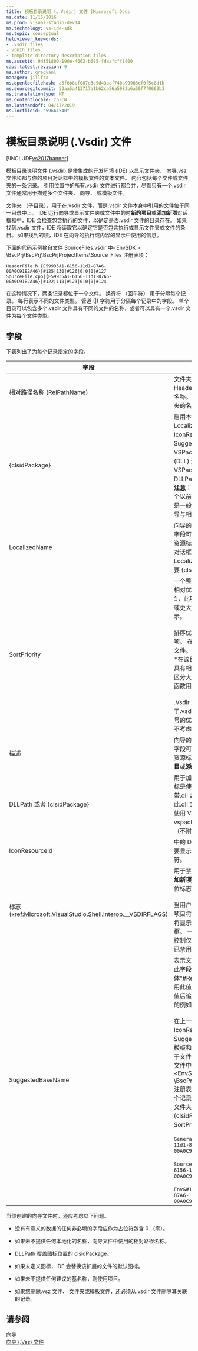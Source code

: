```yaml
---
title: 模板目录说明 (。Vsdir) 文件 |Microsoft Docs
ms.date: 11/15/2016
ms.prod: visual-studio-dev14
ms.technology: vs-ide-sdk
ms.topic: conceptual
helpviewer_keywords:
- .vsdir files
- VSDIR files
- template directory description files
ms.assetid: 9df51800-190e-4662-b685-fdaafcff1400
caps.latest.revision: 9
ms.author: gregvanl
manager: jillfra
ms.openlocfilehash: a5f6b8ef087d3e9d43aaf740a99983cf0f5c8d1b
ms.sourcegitcommit: 53aa5a413717a1b62ca56a5983b6a50f7f0663b3
ms.translationtype: HT
ms.contentlocale: zh-CN
ms.lasthandoff: 04/17/2019
ms.locfileid: "59661540"
---
```

# <a name="template-directory-description-vsdir-files"></a>模板目录说明 (.Vsdir) 文件
[!INCLUDE[vs2017banner](../../includes/vs2017banner.md)]

模板目录说明文件 (.vsdir) 是使集成的开发环境 (IDE) 以显示文件夹、 向导.vsz 文件和都与你的项目对话框中的模板文件的文本文件。 内容包括每个文件或文件夹的一条记录。 引用位置中的所有.vsdir 文件进行都合并，尽管只有一个.vsdir 文件通常用于描述多个文件夹、 向导、 或模板文件。  

 文件夹 （子目录），用于在.vsdir 文件，而是.vsdir 文件本身中引用的文件位于同一目录中上。 IDE 运行向导或显示文件夹或文件中的时**新的项目**或**添加新项**对话框框中，IDE 会检查包含执行的文件，以确定是否.vsdir 文件的目录存在。 如果找到.vsdir 文件，IDE 将读取它以确定它是否包含执行或显示文件夹或文件的条目。 如果找到的项，IDE 在向导的执行或内容的显示中使用的信息。  

 下面的代码示例摘自文件 SourceFiles.vsdir 中\<EnvSDK > \BscPrj\BscPrj\BscPrjProjectItems\Source_Files 注册表项：  

```  
HeaderFile.h|{E59935A1-6156-11d1-87A6-00A0C91E2A46}|#125|130|#126|0|0|0|#127  
SourceFile.cpp|{E59935A1-6156-11d1-87A6-00A0C91E2A46}|#122|110|#123|0|0|0|#124  
```  

 在这种情况下，两条记录都位于一个文件。 换行符 （回车符） 用于分隔每个记录。 每行表示不同的文件类型。 管道 (&#124;) 字符用于分隔每个记录中的字段。 单个目录可以包含多个.vsdir 文件具有不同的文件的名称，或者可以具有一个.vsdir 文件为每个文件类型。  

## <a name="fields"></a>字段  
 下表列出了为每个记录指定的字段。  

|                              字段                               |                                                                                                                                                                                                                                                                                                                                                                                                                                                                                                                          描述                                                                                                                                                                                                                                                                                                                                                                                                                                                                                                                          |
|------------------------------------------------------------------|---------------------------------------------------------------------------------------------------------------------------------------------------------------------------------------------------------------------------------------------------------------------------------------------------------------------------------------------------------------------------------------------------------------------------------------------------------------------------------------------------------------------------------------------------------------------------------------------------------------------------------------------------------------------------------------------------------------------------------------------------------------------------------------------------------------------------------------------------------------------------------------------------------------------------------------------------------------------------------------------------------------------------------------------------------------|
|                 相对路径名称 (RelPathName)                 |                                                                                                                                                                                                                                                                                                                                                                                                                                                        文件夹、 模板或.vsz 文件，如 HeaderFile.h 或 MyWizard.vsz 的名称。 此字段还可以用来表示的文件夹的名称。                                                                                                                                                                                                                                                                                                                                                                                                                                                        |
|                          {clsidPackage}                          |                                                                                                                                                                                                                                                                              启用本地化字符串，如 LocalizedName、 描述、 IconResourceId 和 SuggestedBaseName，在 VSPackage 的附属动态链接库 (DLL) 资源的访问权限的 VSPackage 的 GUID。 如果未提供 DLLPath，IconResourceId 适用。 **注意：** 此字段是可选的除非一个或多个以前的字段是资源标识符。 此字段是一般不要本地化其文本的第三方向导与相对应的.vsdir 文件为空。                                                                                                                                                                                                                                                                              |
|                          LocalizedName                           |                                                                                                                                                                                                                                                                                                                                                                                        向导的模板文件的本地化的名称。 此字段可以是字符串或窗体"#ResID"的资源标识符。 此名称显示在**添加新项**对话框。 **注意：** 如果 LocalizedName 资源标识符，则需要 {clsidPackage}。                                                                                                                                                                                                                                                                                                                                                                                         |
|                           SortPriority                           |                                                                                     一个整数，表示此模板文件或向导的相对优先级。 例如，如果此项的值为 1，此项是值为 1 和具有排序值为 2 或更大的所有项之前其他项旁边显示。<br /><br /> 排序优先级是相对于同一目录中的项。 在同一目录中可能有多个.vsdir 文件。 在这种情况下，从所有项\*。\*在该目录的 vsdir 文件进行合并。 具有相同优先级的项中的显示名称不区分大小写字典顺序列出。 `_wcsicmp`函数用于的项进行排序。<br /><br /> .Vsdir 文件中未描述的项包括一个大于.vsdir 文件中列出的最高优先级编号的优先级。 结果是列表的显示，而不考虑其名称末尾的这些项。                                                                                     |
|                           描述                            |                                                                                                                                                                                                                                                                                                                                                                                                           向导的模板文件的本地化的说明。 此字段可以是字符串或窗体"#ResID"的资源标识符。 此字符串会显示**新的项目**或**添加新项**对话框中选择项目。                                                                                                                                                                                                                                                                                                                                                                                                            |
|                    DLLPath 或者 {clsidPackage}                     |                                                                                                                                                                                                                                                                                                                                                       用于加载向导的模板文件的图标。 图标是使用 IconResourceId 加载作为带.dll 或.exe 文件的资源。 可以标识此.dll 或.exe 文件，使用完整路径或使用 VSPackage 的 GUID。 实现的 vspackage 的 DLL 用于加载图标 （不附属 DLL）。                                                                                                                                                                                                                                                                                                                                                        |
|                          IconResourceId                          |                                                                                                                                                                                                                                                                                                                                                                                                                                                                            中的 DLL 或 VSPackage 的实现确定要显示的图标的 DLL 的资源标识符。                                                                                                                                                                                                                                                                                                                                                                                                                                                                            |
| 标志 (<xref:Microsoft.VisualStudio.Shell.Interop.__VSDIRFLAGS>) |                                                                                                                                                                                                                                                            用于禁用或启用**名称**并**位置**字段上**添加新项**对话框。 值**标志**字段是必需的位标志的组合的十进制等效值。<br /><br /> 当用户选择某个项上**新建**选项卡上，项目将决定是否名称字段和位置字段将显示当**添加新项**第一次显示对话框。 一个项，通过.vsdir 文件，可以控制仅选择项时是否将字段启用还是已禁用。                                                                                                                                                                                                                                                             |
|                        SuggestedBaseName                         | 表示文件、 向导或模板的默认名称。 此字段是一个字符串或窗体"#ResID"的资源标识符。 IDE 使用此值以提供项的默认名称。 此基本值后追加一个整数值，以使名称唯一的例如 MyFile21.asp。<br /><br /> 在上一列表中，说明、 DLLPath、 IconResourceId、 标志和 SuggestedBaseNumber 仅适用于模板和向导文件。 这些字段不将应用于文件夹中。 BscPrjProjectItems 文件中的代码中阐释这一事实\<EnvSDK > \BscPrj\BscPrj\BscPrjProjectItems 注册表项。 此文件包含四个字段的每个记录具有三个记录 （一个用于每个文件夹）：RelPathName，{clsidPackage} LocalizedName 和 SortPriority。<br /><br /> `General&#124;{E59935A1-6156-11d1-87A6-00A0C91E2A46}&#124;#110&#124;100`<br /><br /> `Source_Files&#124;{E59935A1-6156-11d1-87A6-00A0C91E2A46}&#124;#111&#124;110`<br /><br /> `Env&#124;{E59935A1-6156-11d1-87A6-00A0C91E2A46}&#124;#112&#124;120` |

 当你创建的向导文件时，还应考虑以下问题。  

-   没有有意义的数据的任何非必填的字段应作为占位符包含 0 （零）。  

-   如果未不提供任何本地化的名称，向导文件中使用的相对路径名称。  

-   DLLPath 覆盖图标位置的 clsidPackage。  

-   如果未定义图标，IDE 会替换该扩展的文件的默认图标。  

-   如果未不提供任何建议的基名称，则使用项目。  

-   如果您删除.vsz 文件、 文件夹或模板文件，还必须从.vsdir 文件删除其关联的记录。  

## <a name="see-also"></a>请参阅  
 [向导](../../extensibility/internals/wizards.md)   
 [向导 (.Vsz) 文件](../../extensibility/internals/wizard-dot-vsz-file.md)
